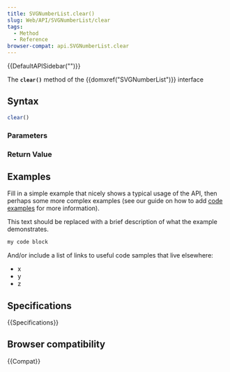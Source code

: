 ```yaml
---
title: SVGNumberList.clear()
slug: Web/API/SVGNumberList/clear
tags:
  - Method
  - Reference
browser-compat: api.SVGNumberList.clear
---
```

{{DefaultAPISidebar("")}}

The **`clear()`** method of the {{domxref("SVGNumberList")}} interface 

## Syntax

```js
clear()
```

### Parameters



### Return Value



## Examples

Fill in a simple example that nicely shows a typical usage of the API, then perhaps some more complex examples (see our guide on how to add [code examples](/en-US/docs/MDN/Contribute/Structures/Code_examples) for more information).

This text should be replaced with a brief description of what the example demonstrates.

```js
my code block
```

And/or include a list of links to useful code samples that live elsewhere:

*   x
*   y
*   z

## Specifications

{{Specifications}}

## Browser compatibility

{{Compat}}

